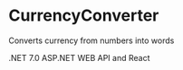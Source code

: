 # CurrencyConverter
Converts currency from numbers into words

.NET 7.0 ASP.NET WEB API and React


